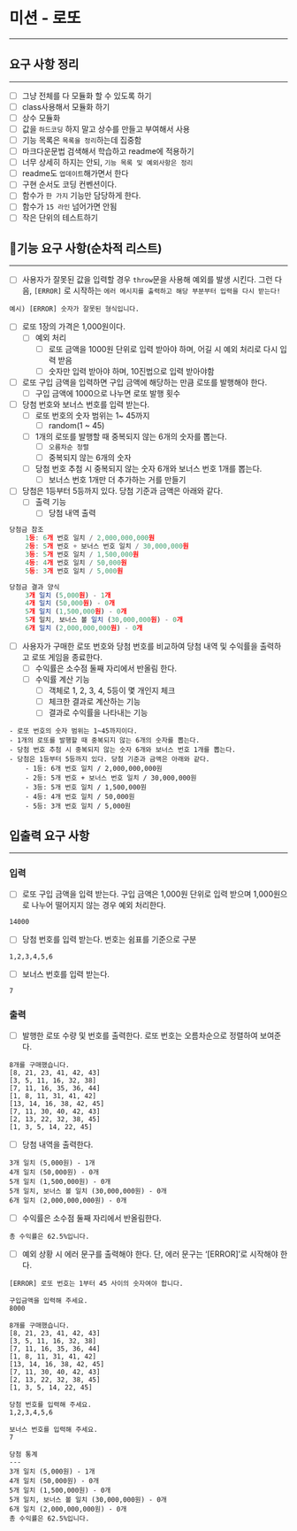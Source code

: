 # 미션 - 로또

---

## 요구 사항 정리

---

- [ ] 그냥 전체를 다 모듈화 할 수 있도록 하기
- [ ] class사용해서 모듈화 하기
- [ ] 상수 모듈화
- [ ] 값을 `하드코딩` 하지 말고 상수를 만들고 부여해서 사용
- [ ] 기능 목록은 `목록을 정리`하는데 집중함
- [ ] 마크다운문법 검색해서 학습하고 readme에 적용하기
- [ ] 너무 상세히 하지는 안되, `기능 목록 및 예외사항은 정리`
- [ ] readme도 `업데이트`해가면서 한다
- [ ] 구현 순서도 코딩 컨벤션이다.
- [ ] 함수가 `한 가지` 기능만 담당하게 한다.
- [ ] 함수가 `15 라인` 넘어가면 안됨
- [ ] 작은 단위의 테스트하기

## 🚀기능 요구 사항(순차적 리스트)

---

- [ ] 사용자가 잘못된 값을 입력할 경우 `throw`문을 사용해 예외를 발생 시킨다. 그런 다음, `[ERROR]` 로 시작하는 `에러 메시지를 출력하고 해당 부분부터 입력을 다시 받는다!`

`예시) [ERROR] 숫자가 잘못된 형식입니다.`

- [ ] 로또 1장의 가격은 1,000원이다.
  - [ ] 예외 처리
    - [ ] 로또 금액을 1000원 단위로 입력 받아야 하며, 어길 시 예외 처리로 다시 입력 받음
    - [ ] 숫자만 입력 받아야 하며, 10진법으로 입력 받아야함
- [ ] 로또 구입 금액을 입력하면 구입 금액에 해당하는 만큼 로또를 발행해야 한다.
  - [ ] 구입 금액에 1000으로 나누면 로또 발행 횟수
- [ ] 당첨 번호와 보너스 번호를 입력 받는다.
  - [ ] 로또 번호의 숫자 범위는 1~ 45까지
    - [ ] random(1 ~ 45)
  - [ ] 1개의 로또를 발행할 때 중복되지 않는 6개의 숫자를 뽑는다.
    - [ ] `오름차순 정렬`
    - [ ] 중복되지 않는 6개의 숫자
  - [ ] 당첨 번호 추첨 시 중복되지 않는 숫자 6개와 보너스 번호 1개를 뽑는다.
    - [ ] 보너스 번호 1개만 더 추가하는 거를 만들기
- [ ] 당첨은 1등부터 5등까지 있다. 당첨 기준과 금액은 아래와 같다.
  - [ ] 출력 기능
    - [ ] 당첨 내역 출력

```jsx
당첨금 참조
	1등: 6개 번호 일치 / 2,000,000,000원
	2등: 5개 번호 + 보너스 번호 일치 / 30,000,000원
	3등: 5개 번호 일치 / 1,500,000원
	4등: 4개 번호 일치 / 50,000원
	5등: 3개 번호 일치 / 5,000원

당첨금 결과 양식
	3개 일치 (5,000원) - 1개
	4개 일치 (50,000원) - 0개
	5개 일치 (1,500,000원) - 0개
	5개 일치, 보너스 볼 일치 (30,000,000원) - 0개
	6개 일치 (2,000,000,000원) - 0개

```

- [ ] 사용자가 구매한 로또 번호와 당첨 번호를 비교하여 당첨 내역 및 수익률을 출력하고 로또 게임을 종료한다.
  - [ ] 수익률은 소수점 둘째 자리에서 반올림 한다.
  - [ ] 수익률 계산 기능
    - [ ] 객체로 1, 2, 3, 4, 5등이 몇 개인지 체크
    - [ ] 체크한 결과로 계산하는 기능
    - [ ] 결과로 수익률을 나타내는 기능

```
- 로또 번호의 숫자 범위는 1~45까지이다.
- 1개의 로또를 발행할 때 중복되지 않는 6개의 숫자를 뽑는다.
- 당첨 번호 추첨 시 중복되지 않는 숫자 6개와 보너스 번호 1개를 뽑는다.
- 당첨은 1등부터 5등까지 있다. 당첨 기준과 금액은 아래와 같다.
    - 1등: 6개 번호 일치 / 2,000,000,000원
    - 2등: 5개 번호 + 보너스 번호 일치 / 30,000,000원
    - 3등: 5개 번호 일치 / 1,500,000원
    - 4등: 4개 번호 일치 / 50,000원
    - 5등: 3개 번호 일치 / 5,000원

```

## 입출력 요구 사항

---

### 입력

- [ ] 로또 구입 금액을 입력 받는다. 구입 금액은 1,000원 단위로 입력 받으며 1,000원으로 나누어 떨어지지 않는 경우 예외 처리한다.

`14000`

- [ ] 당첨 번호를 입력 받는다. 번호는 쉼표를 기준으로 구분

`1,2,3,4,5,6`

- [ ] 보너스 번호를 입력 받는다.

`7`

### 출력

- [ ] 발행한 로또 수량 및 번호를 출력한다. 로또 번호는 오름차순으로 정렬하여 보여준다.

```
8개를 구매했습니다.
[8, 21, 23, 41, 42, 43]
[3, 5, 11, 16, 32, 38]
[7, 11, 16, 35, 36, 44]
[1, 8, 11, 31, 41, 42]
[13, 14, 16, 38, 42, 45]
[7, 11, 30, 40, 42, 43]
[2, 13, 22, 32, 38, 45]
[1, 3, 5, 14, 22, 45]
```

- [ ] 당첨 내역을 출력한다.

```
3개 일치 (5,000원) - 1개
4개 일치 (50,000원) - 0개
5개 일치 (1,500,000원) - 0개
5개 일치, 보너스 볼 일치 (30,000,000원) - 0개
6개 일치 (2,000,000,000원) - 0개
```

- [ ] 수익률은 소수점 둘째 자리에서 반올림한다.

`총 수익률은 62.5%입니다.`

- [ ] 예외 상황 시 에러 문구를 출력해야 한다. 단, 에러 문구는 ‘[ERROR]’로 시작해야 한다.

`[ERROR] 로또 번호는 1부터 45 사이의 숫자여야 합니다.`

```
구입금액을 입력해 주세요.
8000

8개를 구매했습니다.
[8, 21, 23, 41, 42, 43]
[3, 5, 11, 16, 32, 38]
[7, 11, 16, 35, 36, 44]
[1, 8, 11, 31, 41, 42]
[13, 14, 16, 38, 42, 45]
[7, 11, 30, 40, 42, 43]
[2, 13, 22, 32, 38, 45]
[1, 3, 5, 14, 22, 45]

당첨 번호를 입력해 주세요.
1,2,3,4,5,6

보너스 번호를 입력해 주세요.
7

당첨 통계
---
3개 일치 (5,000원) - 1개
4개 일치 (50,000원) - 0개
5개 일치 (1,500,000원) - 0개
5개 일치, 보너스 볼 일치 (30,000,000원) - 0개
6개 일치 (2,000,000,000원) - 0개
총 수익률은 62.5%입니다.
```
